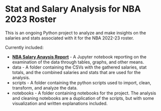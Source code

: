 # Stat and Salary Analysis for NBA 2023 Roster


This is an ongoing Python project to analyze and make insights on the salaries and stats associated with it for the NBA 2022-23 roster. 

Currently included:

- [**NBA Salary Anaysis Report**](./notebooks/NBASalaryEDA.ipynb) - A Jupyter notebook reporting on the examination of the data through tables, graphs, and other means.
- data - A folder containing the CSVs with the gathered salaries, stat totals, and the combined salaries and stats that are used for the analysis.
- scripts - A folder containing the python scripts used to import, clean, transform, and analyze the data.
- notebooks - A folder containing notebooks for the project. The analysis and cleaning notebooks are a duplication of the scripts, but with some visualization and written explanations included.
